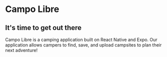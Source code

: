 # Campo Libre

## It's time to get out there

Campo Libre is a camping application built on React Native and Expo. Our application allows campers to find, save, and upload campsites to plan their next adventure!

